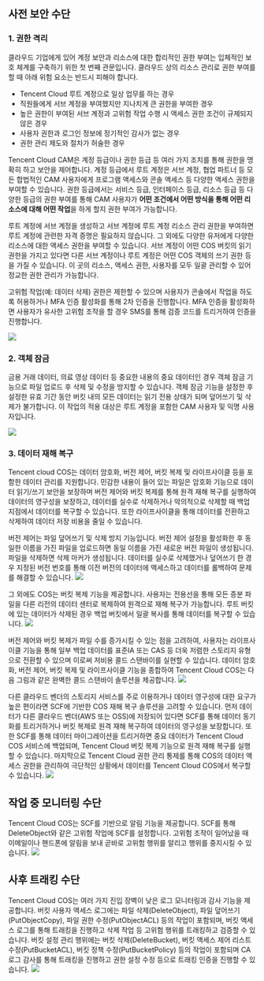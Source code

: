 ## 사전 보안 수단

### 1. 권한 격리

클라우드 기업에게 있어 계정 보안과 리소스에 대한 합리적인 권한 부여는 입체적인 보호 체계를 구축하기 위한 첫 번째 관문입니다. 클라우드 상의 리소스 관리로 권한 부여를 할 때 아래 위험 요소는 반드시 피해야 합니다.

- Tencent Cloud 루트 계정으로 일상 업무를 하는 경우
- 직원들에게 서브 계정을 부여했지만 지나치게 큰 권한을 부여한 경우
- 높은 권한이 부여된 서브 계정과 고위험 작업 수행 시 액세스 권한 조건이 규제되지 않은 경우
- 사용자 권한과 로그인 정보에 정기적인 감사가 없는 경우
- 권한 관리 제도와 절차가 허술한 경우

Tencent Cloud CAM은 계정 등급이나 권한 등급 등 여러 가지 조치를 통해 권한을 명확히 하고 보안을 제어합니다. 계정 등급에서 루트 계정은 서브 계정, 협업 파트너 등 모든 합법적인 CAM 사용자에게 프로그램 액세스와 콘솔 액세스 등 다양한 액세스 권한을 부여할 수 있습니다. 권한 등급에서는 서비스 등급, 인터페이스 등급, 리소스 등급 등 다양한 등급의 권한 부여를 통해 CAM 사용자가 **어떤 조건에서 어떤 방식을 통해 어떤 리소스에 대해 어떤 작업**을 하게 할지 권한 부여가 가능합니다.

루트 계정에 서브 계정을 생성하고 서브 계정에 루트 계정 리소스 관리 권한을 부여하면 루트 계정에 관련한 자격 증명은 필요하지 않습니다. 그 외에도 다양한 유저에게 다양한 리소스에 대한 액세스 권한을 부여할 수 있습니다. 서브 계정이 어떤 COS 버킷의 읽기 권한을 가지고 있다면 다른 서브 계정이나 루트 계정은 어떤 COS 객체의 쓰기 권한 등을 가질 수 있습니다. 이 곳의 리소스, 액세스 권한, 사용자를 모두 일괄 관리할 수 있어 정교한 권한 관리가 가능합니다.

고위험 작업(예: 데이터 삭제) 권한은 제한할 수 있으며 사용자가 콘솔에서 작업을 하도록 허용하거나 MFA 인증 활성화를 통해 2차 인증을 진행합니다. MFA 인증을 활성화하면 사용자가 유사한 고위험 조작을 할 경우 SMS를 통해 검증 코드를 트리거하여 인증을 진행합니다.

![](https://main.qcloudimg.com/raw/6e37d7347ae77eb1d34b1509810b1e84.png)

### 2. 객체 잠금

금용 거래 데이터, 의료 영상 데이터 등 중요한 내용의 중요 데이터인 경우 객체 잠금 기능으로 파일 업로드 후 삭제 및 수정을 방지할 수 있습니다. 객체 잠금 기능을 설정한 후 설정한 유효 기간 동안 버킷 내의 모든 데이터는 읽기 전용 상태가 되며 덮어쓰기 및 삭제가 불가합니다. 이 작업의 적용 대상은 루트 계정을 포함한 CAM 사용자 및 익명 사용자입니다.

![](https://main.qcloudimg.com/raw/5632f892600f1e330896a237638e90fe.png)

### 3. 데이터 재해 복구

Tencent cloud COS는 데이터 암호화, 버전 제어, 버킷 복제 및 라이프사이클 등을 포함한 데이터 관리를 지원합니다. 민감한 내용이 들어 있는 파일은 암호화 기능으로 데이터 읽기/쓰기 보안을 보장하며 버전 제어와 버킷 복제를 통해 원격 재해 복구를 실행하여 데이터의 영구성을 보장하고, 데이터를 실수로 삭제하거나 악의적으로 삭제할 때 백업 지점에서 데이터를 복구할 수 있습니다. 또한 라이프사이클을 통해 데이터를 전환하고 삭제하여 데이터 저장 비용을 줄일 수 있습니다.

버전 제어는 파일 덮어쓰기 및 삭제 방지 기능입니다. 버전 제어 설정을 활성화한 후 동일한 이름을 가진 파일을 업로드하면 동일 이름을 가진 새로운 버전 파일이 생성됩니다. 파일을 삭제하면 삭제 마커가 생성됩니다. 데이터를 실수로 삭제했거나 덮어쓰기 한 경우 지정된 버전 번호를 통해 이전 버전의 데이터에 액세스하고 데이터를 롤백하여 문제를 해결할 수 있습니다.
![](https://main.qcloudimg.com/raw/b525afd6a5b804471f191d4b90b269a5.png)

그 외에도 COS는 버킷 복제 기능을 제공합니다. 사용자는 전용선을 통해 모든 증분 파일을 다른 리전의 데이터 센터로 복제하여 원격으로 재해 복구가 가능합니다. 루트 버킷에 있는 데이터가 삭제된 경우 백업 버킷에서 일괄 복사를 통해 데이터를 복구할 수 있습니다.
![](https://main.qcloudimg.com/raw/73df76364894b76914cfe4450ba8fbf6.png)

버전 제어와 버킷 복제가 파일 수를 증가시킬 수 있는 점을 고려하여, 사용자는 라이프사이클 기능을 통해 일부 백업 데이터를 표준IA 또는 CAS 등 더욱 저렴한 스토리지 유형으로 전환할 수 있으며 이로써 저비용 콜드 스탠바이를 실현할 수 있습니다. 데이터 암호화, 버전 제어, 버킷 복제 및 라이프사이클 기능을 종합하여 Tencent Cloud COS는 다음 그림과 같은 완벽한 콜드 스탠바이 솔루션을 제공합니다.
![](https://main.qcloudimg.com/raw/f02a8d6778228ee4ef0d6238b62c1c98.png)

다른 클라우드 벤더의 스토리지 서비스를 주로 이용하거나 데이터 영구성에 대한 요구가 높은 편이라면 SCF에 기반한 COS 재해 복구 솔루션을 고려할 수 있습니다. 먼저 데이터가 다른 클라우드 벤더(AWS 또는 OSS)에 저장되어 있다면 SCF를 통해 데이터 동기화를 트리거하거나 버킷 복제로 원격 재해 복구하여 데이터의 영구성을 보장합니다. 또한 SCF를 통해 데이터 마이그레이션을 트리거하면 중요 데이터가 Tencent Cloud COS 서비스에 백업되며, Tencent Cloud 버킷 복제 기능으로 원격 재해 복구를 실행할 수 있습니다. 마지막으로 Tencent Cloud 권한 관리 통제를 통해 COS의 데이터 액세스 권한을 관리하여 극단적인 상황에서 데이터를 Tencent Cloud COS에서 복구할 수 있습니다.
![](https://main.qcloudimg.com/raw/b6c4a8a19641254bdefa46737385643e.png)

## 작업 중 모니터링 수단

Tencent Cloud COS는 SCF를 기반으로 알림 기능을 제공합니다. SCF를 통해 DeleteObject와 같은 고위험 작업에 SCF를 설정합니다. 고위험 조작이 일어났을 때 이메일이나 핸드폰에 알림을 보내 곧바로 고위험 행위를 알리고 행위를 중지시킬 수 있습니다.
![](https://main.qcloudimg.com/raw/7148291126d5b96bc887840b4b045586.png)

## 사후 트래킹 수단

Tencent Cloud COS는 여러 가지 진입 장벽이 낮은 로그 모니터링과 감사 기능을 제공합니다. 버킷 사용자 액세스 로그에는 파일 삭제(DeleteObject), 파일 덮어쓰기(PutObjectCopy), 파일 권한 수정(PutObjectACL) 등의 작업이 포함되며, 버킷 액세스 로그를 통해 트래킹을 진행하고 삭제 작업 등 고위험 행위를 트래킹하고 검증할 수 있습니다. 버킷 설정 관리 행위에는 버킷 삭제(DeleteBucket), 버킷 액세스 제어 리스트 수정(PutBucketACL), 버킷 정책 수정(PutBucketPolicy) 등의 작업이 포함되며 CA 로그 감사를 통해 트래킹을 진행하고 권한 설정 수정 등으로 트래킹 인증을 진행할 수 있습니다.
![](https://main.qcloudimg.com/raw/a328c9a3c9df1b1c48214352fbe2f980.png)
